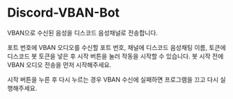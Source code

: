 # Discord-VBAN-Bot

VBAN으로 수신된 음성을 디스코드 음성채널로 전송합니다.

포트 번호에 VBAN 오디오를 수신할 포트 번호, 채널에 디스코드 음성채팅 이름, 토큰에 디스코드 봇 토큰을 넣은 후 시작 버튼을 눌러 작동을 시작할 수 있습니다.
봇 시작 전에 VBAN 오디오 전송을 먼저 시작해주세요.

시작 버튼을 누른 후 다시 누르는 경우 VBAN 수신에 실패하면 프로그램을 끄고 다시 실행해주세요.
